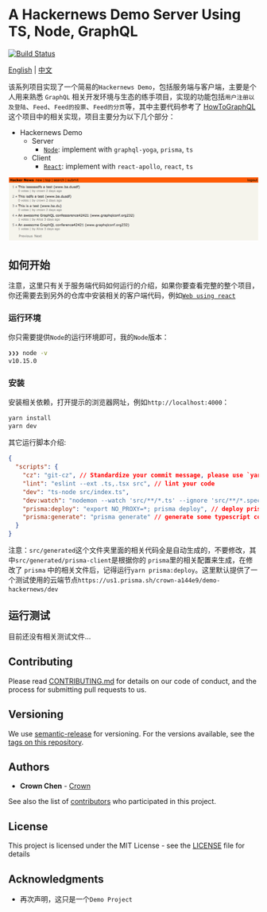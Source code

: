 # A Hackernews Demo Server Using TS, Node, GraphQL

[![Build Status](https://dev.azure.com/crown0938/Github/_apis/build/status/crown3.GraphQL-Server-Node-TS?branchName=master)](https://dev.azure.com/crown0938/Github/_build/latest?definitionId=5&branchName=master)

[English](./README.md) | [中文](./README.zh-CN.md)

该系列项目实现了一个简易的`Hackernews Demo`，包括服务端与客户端，主要是个人用来熟悉 `GraphQL` 相关开发环境与生态的练手项目，实现的功能包括`用户注册以及登陆`、`Feed`、`Feed的投票`、`Feed的分页`等，其中主要代码参考了 [HowToGraphQL](https://www.howtographql.com/) 这个项目中的相关实现，项目主要分为以下几个部分：

- Hackernews Demo
  - Server
    - [`Node`](https://github.com/crown3/GraphQL-Server-Node-TS): implement with `graphql-yoga`, `prisma`, `ts`
  - Client
    - [`React`](https://github.com/crown3/GraphQL-Client-React-TS): implement with `react-apollo`, `react`, `ts`

![](./assets/190516_090038162.png)

## 如何开始

注意，这里只有关于服务端代码如何运行的介绍，如果你要查看完整的整个项目，你还需要去到另外的仓库中安装相关的客户端代码，例如[`Web using react`](https://github.com/crown3/GraphQL-Client-React-TS)

### 运行环境

你只需要提供`Node`的运行环境即可，我的`Node`版本：

```bash
❯❯❯ node -v
v10.15.0
```

### 安装

安装相关依赖，打开提示的浏览器网址，例如`http://localhost:4000`：

```bash
yarn install
yarn dev
```

其它运行脚本介绍:

```json
{
  "scripts": {
    "cz": "git-cz", // Standardize your commit message, please use `yarn cz` instead of `git commit ...` after `git add`
    "lint": "eslint --ext .ts,.tsx src", // lint your code
    "dev": "ts-node src/index.ts",
    "dev:watch": "nodemon --watch 'src/**/*.ts' --ignore 'src/**/*.spec.ts' --exec yarn dev", // run dev with watching mode
    "prisma:deploy": "export NO_PROXY=*; prisma deploy", // deploy prisma config to your database
    "prisma:generate": "prisma generate" // generate some typescript code which based on your datamodel.prisma
  }
}
```

注意：`src/generated`这个文件夹里面的相关代码全是自动生成的，不要修改，其中`src/generated/prisma-client`是根据你的 `prisma`里的相关配置来生成，在修改了 `prisma` 中的相关文件后，记得运行`yarn prisma:deploy`。这里默认提供了一个测试使用的云端节点`https://us1.prisma.sh/crown-a144e9/demo-hackernews/dev`

## 运行测试

目前还没有相关测试文件...

## Contributing

Please read [CONTRIBUTING.md](./.github/CONTRIBUTING.md) for details on our code of conduct, and the process for submitting pull requests to us.

## Versioning

We use [semantic-release](https://github.com/semantic-release/semantic-release#readme) for versioning. For the versions available, see the [tags on this repository](https://github.com/crown3/GraphQL-Server-Node-TS/tags).

## Authors

- **Crown Chen** - [Crown](https://github.com/crown3)

See also the list of [contributors](https://github.com/crown3/GraphQL-Server-Node-TS/contributors) who participated in this project.

## License

This project is licensed under the MIT License - see the [LICENSE](./LICENSE) file for details

## Acknowledgments

- 再次声明，这只是一个`Demo Project`
